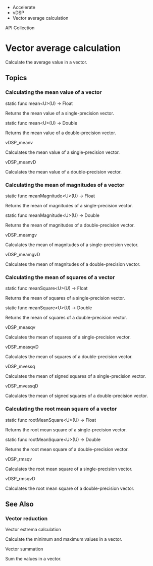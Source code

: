 

- Accelerate
- vDSP
-  Vector average calculation 

API Collection

# Vector average calculation

Calculate the average value in a vector.

## Topics

### Calculating the mean value of a vector

static func mean&lt;U>(U) -> Float

Returns the mean value of a single-precision vector.

static func mean&lt;U>(U) -> Double

Returns the mean value of a double-precision vector.

vDSP_meanv

Calculates the mean value of a single-precision vector.

vDSP_meanvD

Calculates the mean value of a double-precision vector.

### Calculating the mean of magnitudes of a vector

static func meanMagnitude&lt;U>(U) -> Float

Returns the mean of magnitudes of a single-precision vector.

static func meanMagnitude&lt;U>(U) -> Double

Returns the mean of magnitudes of a double-precision vector.

vDSP_meamgv

Calculates the mean of magnitudes of a single-precision vector.

vDSP_meamgvD

Calculates the mean of magnitudes of a double-precision vector.

### Calculating the mean of squares of a vector

static func meanSquare&lt;U>(U) -> Float

Returns the mean of squares of a single-precision vector.

static func meanSquare&lt;U>(U) -> Double

Returns the mean of squares of a double-precision vector.

vDSP_measqv

Calculates the mean of squares of a single-precision vector.

vDSP_measqvD

Calculates the mean of squares of a double-precision vector.

vDSP_mvessq

Calculates the mean of signed squares of a single-precision vector.

vDSP_mvessqD

Calculates the mean of signed squares of a double-precision vector.

### Calculating the root mean square of a vector

static func rootMeanSquare&lt;U>(U) -> Float

Returns the root mean square of a single-precision vector.

static func rootMeanSquare&lt;U>(U) -> Double

Returns the root mean square of a double-precision vector.

vDSP_rmsqv

Calculates the root mean square of a single-precision vector.

vDSP_rmsqvD

Calculates the root mean square of a double-precision vector.

## See Also

### Vector reduction

Vector extrema calculation

Calculate the minimum and maximum values in a vector.

Vector summation

Sum the values in a vector.

